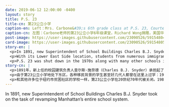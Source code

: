 ```yaml
---
date: 2019-06-12 12:00:00 -0400
layout: story
title: P.S. 23
title-cn: 第23公立小学
caption-en: Left：Mrs. Carbone&#39;s 6th grade class at P.S. 23, Courtesy of Richard Wong, Museum of Chinese in America (MOCA) Collection;<br>Right：P.S. 23 Façade. Photograph taken by Emile Bocian. Museum of Chinese in America (MOCA) Collection
caption-cn: 左图：Carbone老师的第23公立小学6年级课堂，Richard Wong捐赠，美国华人博物馆（MOCA）馆藏；右图：第23公立<br>小学正面，包信拍摄，美国华人博物馆（MOCA）馆藏
post-image: https://user-images.githubusercontent.com/23090526/59154804-099c6180-8a49-11e9-9b29-cf718b14cb77.jpg
card-image: https://user-images.githubusercontent.com/23090526/59154805-0b662500-8a49-11e9-94ca-d5fdc533129b.jpg
story-en: |
  <p>In 1891, new Superintendent of School Buildings Charles B.J. Snyder took on the task of revamping Manhattan’s entire school system. In his thirty-one years as superintendent, Snyder designed over 700 school buildings, the first being Public School 23 on Mulberry Street in New York’s Chinatown in 1891. The architecture was not only unconventional in style, but marked two brand new innovations：fire-proof construction and a basement auditorium that could act as a community space.</p>
  <p>With its Lower East Side location, students from numerous immigrant backgrounds and even generations studied at P.S. 23：in 1905, the <i>New-York Tribune</i> called it “the school of twenty-nine nationalities.” In 1906, the flourishing P.S. 23 was the first school visited by a cohort of 500 teachers sent by Britain’s head of education to study the American school system. But by the 1970s, the middle class began leaving the neighborhood – with not enough children in attendance as many moved to P.S. 124 at the newly constructed Confucius Plaza.</p>
  <p>P.S. 23 was shut down in the 1970s along with many other schools in poorer communities citywide. In 1984, MOCA (then the New York Chinatown History Project) moved into the second floor of the building and would host reunions for former P.S. 23 students and teachers in 1988 and 2003. The site at 70 Mulberry Street currently hosts the museum’s Research and Collections Center.</p>
story-cn: |
  <p>1891年，新上任的校园建筑负责人查尔斯·施奈德（Charles B.J. Snyder）承担起了改造曼哈顿整个学校系统的任务。在他担任负责人的31年间，施奈德设计了700多座校舍，其中第一座便是1891年在纽约华埠茂比利 街修建的第23公立小学。该建筑不仅在建筑风格上标新立异，而且还有标志性的两大创新：防火装置和可作为社区活动空间的地下室礼堂。</p>
  <p>由于第23公立小学地处下东区，各种移民背景的学生甚至好几代人都曾在这里上过学：1905年《纽约论坛报》称它为“29国学校”。1906年，英国教育部长派出一个500名教师团，来参观学习美国的学校系统，繁极一时的第23公立小学成为了他们第一个到访的学校。但是到了20世纪70年代，中产阶级开始离开这个社区----导致了没有足够的孩子来上学，许多人都转去了位于新建的孔子大厦的第124公立小学。</p>
  <p>和其他许多位于纽约市贫困社区的学校一样，第23公立小学在20世纪70年代被关闭。1984年，MOCA（当时的纽约唐人街历史项目）搬进了这栋大楼的二楼，并分别在1988年和2003年为之前的第23公立小学的学生和老师们举办了聚会。如今，这个位于茂比利街70号的馆址成为了MOCA的馆藏研究中心。</p>
---
```

In 1891, new Superintendent of School Buildings Charles B.J. Snyder took on the task of revamping Manhattan’s entire school system.

